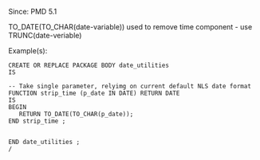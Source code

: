 Since: PMD 5.1

TO_DATE(TO_CHAR(date-variable)) used to remove time component - use TRUNC(date-veriable)

Example(s):
```
CREATE OR REPLACE PACKAGE BODY date_utilities
IS
 
-- Take single parameter, relyimg on current default NLS date format 
FUNCTION strip_time (p_date IN DATE) RETURN DATE
IS
BEGIN
   RETURN TO_DATE(TO_CHAR(p_date)); 
END strip_time ;


END date_utilities ;
/
```
